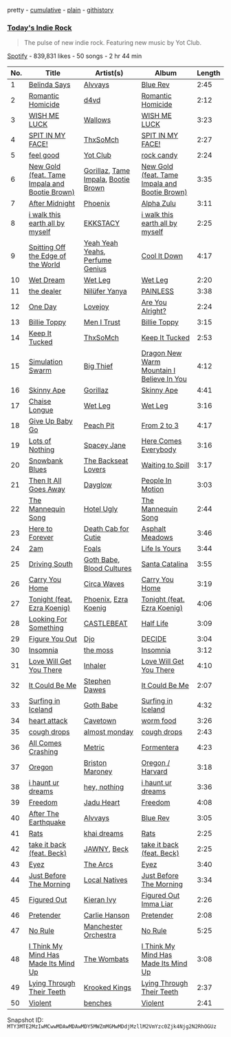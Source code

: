pretty - [cumulative](/playlists/cumulative/37i9dQZF1DX30HHrCAl4ZG.md) - [plain](/playlists/plain/37i9dQZF1DX30HHrCAl4ZG) - [githistory](https://github.githistory.xyz/mackorone/spotify-playlist-archive/blob/main/playlists/plain/37i9dQZF1DX30HHrCAl4ZG)

### [Today's Indie Rock](https://open.spotify.com/playlist/37i9dQZF1DX30HHrCAl4ZG)

> The pulse of new indie rock\. Featuring new music by Yot Club.

[Spotify](https://open.spotify.com/user/spotify) - 839,831 likes - 50 songs - 2 hr 44 min

| No. | Title | Artist(s) | Album | Length |
|---|---|---|---|---|
| 1 | [Belinda Says](https://open.spotify.com/track/1kSMqCHHCrNwsJJXJRLEoT) | [Alvvays](https://open.spotify.com/artist/3kzwYV3OCB010YfXMF0Avt) | [Blue Rev](https://open.spotify.com/album/1dShPPoxXfzbjFO1jIHJZz) | 2:45 |
| 2 | [Romantic Homicide](https://open.spotify.com/track/1xK59OXxi2TAAAbmZK0kBL) | [d4vd](https://open.spotify.com/artist/5y8tKLUfMvliMe8IKamR32) | [Romantic Homicide](https://open.spotify.com/album/4B3FsNFguOEJ4TWEsct83B) | 2:12 |
| 3 | [WISH ME LUCK](https://open.spotify.com/track/3jOguPISqOdYbXW3AEfaIi) | [Wallows](https://open.spotify.com/artist/0NIPkIjTV8mB795yEIiPYL) | [WISH ME LUCK](https://open.spotify.com/album/2WQyNqZQwbO16FHAr6vVZS) | 3:23 |
| 4 | [SPIT IN MY FACE!](https://open.spotify.com/track/7yBEKiv1LmO7GM4rOejhcW) | [ThxSoMch](https://open.spotify.com/artist/4MvZhE1iuzttcoyepkpfdF) | [SPIT IN MY FACE!](https://open.spotify.com/album/6UkTDMdhFiG9T1P7HCdc7o) | 2:27 |
| 5 | [feel good](https://open.spotify.com/track/5jWX61eqxkT7GnyqpUOcc4) | [Yot Club](https://open.spotify.com/artist/6FugQjLquBF4JzATRN70bR) | [rock candy](https://open.spotify.com/album/16JCQMKg7SiMc2KMYRKEa9) | 2:24 |
| 6 | [New Gold \(feat\. Tame Impala and Bootie Brown\)](https://open.spotify.com/track/64dLd6rVqDLtkXFYrEUHIU) | [Gorillaz](https://open.spotify.com/artist/3AA28KZvwAUcZuOKwyblJQ), [Tame Impala](https://open.spotify.com/artist/5INjqkS1o8h1imAzPqGZBb), [Bootie Brown](https://open.spotify.com/artist/6GI3CJjT2bOnMfprCpjT1d) | [New Gold \(feat\. Tame Impala and Bootie Brown\)](https://open.spotify.com/album/4V9YFKLqZ5h8nQFTvDQscC) | 3:35 |
| 7 | [After Midnight](https://open.spotify.com/track/21rpBPAlXAvBavvu5kCQzs) | [Phoenix](https://open.spotify.com/artist/1xU878Z1QtBldR7ru9owdU) | [Alpha Zulu](https://open.spotify.com/album/1jEwa4YdGR6FvKxWgRbJcv) | 3:11 |
| 8 | [i walk this earth all by myself](https://open.spotify.com/track/5a8QUc4ubHJqQm7vzs2YhA) | [EKKSTACY](https://open.spotify.com/artist/0ynzbXwyCzxicMKHBoOkSH) | [i walk this earth all by myself](https://open.spotify.com/album/6tdl27ojBwZ5ZexzZOP4mG) | 2:25 |
| 9 | [Spitting Off the Edge of the World](https://open.spotify.com/track/0JX23XA8E7aN1Chj32kgVn) | [Yeah Yeah Yeahs](https://open.spotify.com/artist/3TNt4aUIxgfy9aoaft5Jj2), [Perfume Genius](https://open.spotify.com/artist/2ueoLVCXQ948OfhVvAy3Nn) | [Cool It Down](https://open.spotify.com/album/7ug0WdvzC2sLXTrtHUwNsj) | 4:17 |
| 10 | [Wet Dream](https://open.spotify.com/track/260Ub1Yuj4CobdISTOBvM9) | [Wet Leg](https://open.spotify.com/artist/2TwOrUcYnAlIiKmVQkkoSZ) | [Wet Leg](https://open.spotify.com/album/0r9awI5WRCZpwk0aVQ4bKO) | 2:20 |
| 11 | [the dealer](https://open.spotify.com/track/1UZ1OcxlQYd28UoCnbNYCB) | [Nilüfer Yanya](https://open.spotify.com/artist/09kXLeOXRyfNQMXRaDO4qA) | [PAINLESS](https://open.spotify.com/album/2IVL0vnFIe9uHWW1TAocC7) | 3:38 |
| 12 | [One Day](https://open.spotify.com/track/58U47mHjyLwUwJZ7voUt15) | [Lovejoy](https://open.spotify.com/artist/33tFkBLsl6f8TjKkV0uF0C) | [Are You Alright?](https://open.spotify.com/album/5nlhLmWKBfIzkCxwVRAFd2) | 2:24 |
| 13 | [Billie Toppy](https://open.spotify.com/track/5jyj2XKWILHQxDoz59ddCT) | [Men I Trust](https://open.spotify.com/artist/3zmfs9cQwzJl575W1ZYXeT) | [Billie Toppy](https://open.spotify.com/album/0FpoXXhnwamDJbLSWLRgvN) | 3:15 |
| 14 | [Keep It Tucked](https://open.spotify.com/track/7zr6ktZGXoKSLblWKG5B2x) | [ThxSoMch](https://open.spotify.com/artist/4MvZhE1iuzttcoyepkpfdF) | [Keep It Tucked](https://open.spotify.com/album/2MFy7yt1ss5IBTreQ4WzgY) | 2:53 |
| 15 | [Simulation Swarm](https://open.spotify.com/track/2FwDApgXk91kXvqy2oB7dz) | [Big Thief](https://open.spotify.com/artist/5QdyldG4Fl4TPiOIeMNpBZ) | [Dragon New Warm Mountain I Believe In You](https://open.spotify.com/album/7Ln81p86r5cCsesd3KBWIY) | 4:12 |
| 16 | [Skinny Ape](https://open.spotify.com/track/3G69pyQGyx49kjsy9waiXf) | [Gorillaz](https://open.spotify.com/artist/3AA28KZvwAUcZuOKwyblJQ) | [Skinny Ape](https://open.spotify.com/album/1TCT6Wf9RHMYX7jQl5Q2xG) | 4:41 |
| 17 | [Chaise Longue](https://open.spotify.com/track/0nys6GusuHnjSYLW0PYYb7) | [Wet Leg](https://open.spotify.com/artist/2TwOrUcYnAlIiKmVQkkoSZ) | [Wet Leg](https://open.spotify.com/album/0r9awI5WRCZpwk0aVQ4bKO) | 3:16 |
| 18 | [Give Up Baby Go](https://open.spotify.com/track/6DIMM15oo3kxnCuVypaYGy) | [Peach Pit](https://open.spotify.com/artist/6fC2AcsQtd9h4BWELbbire) | [From 2 to 3](https://open.spotify.com/album/291A3Ud0sbMSfmG48k6GQY) | 4:17 |
| 19 | [Lots of Nothing](https://open.spotify.com/track/2WtFN7eLf5gvhJNgwBvGP6) | [Spacey Jane](https://open.spotify.com/artist/6V70yeZQCoSR2M3fyW8qiA) | [Here Comes Everybody](https://open.spotify.com/album/5lnbzrucSAV8KKxTDtfvER) | 3:16 |
| 20 | [Snowbank Blues](https://open.spotify.com/track/3SsGrCb1eaSpGhRDqPaTln) | [The Backseat Lovers](https://open.spotify.com/artist/6p2HnfM955TI1bX34dkLnI) | [Waiting to Spill](https://open.spotify.com/album/2Gb2plO2TkNRIgoCuJGm7C) | 3:17 |
| 21 | [Then It All Goes Away](https://open.spotify.com/track/7MzjD4Ayl07w0TRsYSqfCh) | [Dayglow](https://open.spotify.com/artist/6eJa3zG1QZLRB3xgRuyxbm) | [People In Motion](https://open.spotify.com/album/1ZhWoKlwX8xztzoLcFGiIs) | 3:03 |
| 22 | [The Mannequin Song](https://open.spotify.com/track/0m35SoBcW7jLn9jpF1WktE) | [Hotel Ugly](https://open.spotify.com/artist/35WVTyRnKAoaGExqgktVyb) | [The Mannequin Song](https://open.spotify.com/album/0Im43RZaQ5RIKHRn6mKTAQ) | 2:44 |
| 23 | [Here to Forever](https://open.spotify.com/track/7Cva2EgJougx6O6M5xgWAq) | [Death Cab for Cutie](https://open.spotify.com/artist/0YrtvWJMgSdVrk3SfNjTbx) | [Asphalt Meadows](https://open.spotify.com/album/2PIWPTOIxbaVSjTnc30vXS) | 3:46 |
| 24 | [2am](https://open.spotify.com/track/0Tyi56S51KsufCIcqRHWCN) | [Foals](https://open.spotify.com/artist/6FQqZYVfTNQ1pCqfkwVFEa) | [Life Is Yours](https://open.spotify.com/album/7CBK26TFXHyt2l6NQcXIsq) | 3:44 |
| 25 | [Driving South](https://open.spotify.com/track/1Mp50vmIphq9ui2UUJoX3m) | [Goth Babe](https://open.spotify.com/artist/7o96HO2zrujyATtVsqGhh3), [Blood Cultures](https://open.spotify.com/artist/1kDqy7SpqyJ7aZi7cqSBis) | [Santa Catalina](https://open.spotify.com/album/6wv8zT8vG5EICl083UHoVm) | 3:55 |
| 26 | [Carry You Home](https://open.spotify.com/track/57jJsS1qNk12kOUHcRpJMm) | [Circa Waves](https://open.spotify.com/artist/6hl5k4gLl1p3sjhHcb57t2) | [Carry You Home](https://open.spotify.com/album/1W7Xuqc9isSe0erfFGZFpR) | 3:19 |
| 27 | [Tonight \(feat\. Ezra Koenig\)](https://open.spotify.com/track/4JvFNFTjEtZyEzh8w0YzHF) | [Phoenix](https://open.spotify.com/artist/1xU878Z1QtBldR7ru9owdU), [Ezra Koenig](https://open.spotify.com/artist/2nkAu4P6EVeQpXxiEhPTH6) | [Tonight \(feat\. Ezra Koenig\)](https://open.spotify.com/album/3FkF6yz6p8iM2TR18ODmtV) | 4:06 |
| 28 | [Looking For Something](https://open.spotify.com/track/3igEfREloyWh3Y8m4cS8QB) | [CASTLEBEAT](https://open.spotify.com/artist/0k8UHfMqW86uvhmhHiYzj3) | [Half Life](https://open.spotify.com/album/6JnANSlFJBXjpwilA6KLYU) | 3:09 |
| 29 | [Figure You Out](https://open.spotify.com/track/6TorufIR9E06RXo3VhZaae) | [Djo](https://open.spotify.com/artist/5p9HO3XC5P3BLxJs5Mtrhm) | [DECIDE](https://open.spotify.com/album/4JDXBZdRPId4devseaAOKH) | 3:04 |
| 30 | [Insomnia](https://open.spotify.com/track/4WTcpYfuTzxlWjffzeUjah) | [the moss](https://open.spotify.com/artist/4wPeDqxPKkBN50kr8XhEma) | [Insomnia](https://open.spotify.com/album/2G3tS2k6gUuO14Y4fDxw4l) | 3:12 |
| 31 | [Love Will Get You There](https://open.spotify.com/track/0UgCI5TiOQthbrEVSqHC9j) | [Inhaler](https://open.spotify.com/artist/6lyMYewq2SuTFIXgiv7OxH) | [Love Will Get You There](https://open.spotify.com/album/4WXV0n8Gk8TlNJHyXAhyWq) | 4:10 |
| 32 | [It Could Be Me](https://open.spotify.com/track/00fMrdknKRNqnnBl3EkftU) | [Stephen Dawes](https://open.spotify.com/artist/3jTU1IOqkO7Mz4zdbXPose) | [It Could Be Me](https://open.spotify.com/album/7cdgnWWIJi8NhLqtwbotba) | 2:07 |
| 33 | [Surfing in Iceland](https://open.spotify.com/track/1z5oBUPtPK58v4slX1AlTx) | [Goth Babe](https://open.spotify.com/artist/7o96HO2zrujyATtVsqGhh3) | [Surfing in Iceland](https://open.spotify.com/album/5DI2qF4E1jhRgpnqAArL5q) | 4:32 |
| 34 | [heart attack](https://open.spotify.com/track/08noUkx67pSwQuHnFhIcsF) | [Cavetown](https://open.spotify.com/artist/2hR4h1Cao2ueuI7Cx9c7V8) | [worm food](https://open.spotify.com/album/6esicDmiVKUGrff14ahfrK) | 3:26 |
| 35 | [cough drops](https://open.spotify.com/track/5Jpj3lCgX06bu6STIjUYKN) | [almost monday](https://open.spotify.com/artist/42FzVuyJH8YbkhzWSR2n8E) | [cough drops](https://open.spotify.com/album/4gM0KEbTRLuejffBFA1kph) | 2:43 |
| 36 | [All Comes Crashing](https://open.spotify.com/track/4XRvI0XtqdOGYeC36VkbwA) | [Metric](https://open.spotify.com/artist/1rCIEwPp5OnXW0ornlSsRl) | [Formentera](https://open.spotify.com/album/1S5vq5vSHCnCJnMljIiuS6) | 4:23 |
| 37 | [Oregon](https://open.spotify.com/track/0Z250T6pdgYBawnGvmAY13) | [Briston Maroney](https://open.spotify.com/artist/7vtSUU3zpHeYJfX6BPNrJd) | [Oregon / Harvard](https://open.spotify.com/album/1JLuplmuYwh4sgCitKhB8I) | 3:18 |
| 38 | [i haunt ur dreams](https://open.spotify.com/track/7jBAskQhyfjmbYC0o3pXdW) | [hey, nothing](https://open.spotify.com/artist/6YWqJQS9TETSb8LgZONUzI) | [i haunt ur dreams](https://open.spotify.com/album/2MoArCdFeYXB456NLYXbPi) | 3:36 |
| 39 | [Freedom](https://open.spotify.com/track/5jqIjKNwbiSPgjyfEzv8bH) | [Jadu Heart](https://open.spotify.com/artist/7vjRpVXoecwKTEsrb9iscj) | [Freedom](https://open.spotify.com/album/4VeaoBmW52Nw0tbazyyFEb) | 4:08 |
| 40 | [After The Earthquake](https://open.spotify.com/track/0O5q2h0kfQD6PixL7rCHuL) | [Alvvays](https://open.spotify.com/artist/3kzwYV3OCB010YfXMF0Avt) | [Blue Rev](https://open.spotify.com/album/1dShPPoxXfzbjFO1jIHJZz) | 3:05 |
| 41 | [Rats](https://open.spotify.com/track/7li497pL9YAtpGb7Z9lgiF) | [khai dreams](https://open.spotify.com/artist/0lawSNBxNgJFQYJnQzLH8c) | [Rats](https://open.spotify.com/album/1t6ZnDLibVT6ixBCp1H4DY) | 2:25 |
| 42 | [take it back \(feat\. Beck\)](https://open.spotify.com/track/3CBYEnqoS93EUKx4XrHYUE) | [JAWNY](https://open.spotify.com/artist/25pd339V2rRJo84USlcSRP), [Beck](https://open.spotify.com/artist/3vbKDsSS70ZX9D2OcvbZmS) | [take it back \(feat\. Beck\)](https://open.spotify.com/album/6Db4qVah6cM1Pa6aZgcPMl) | 2:25 |
| 43 | [Eyez](https://open.spotify.com/track/5VllbPPu1vVNSMEwUBm1wr) | [The Arcs](https://open.spotify.com/artist/3mVWMgLc7bcyCBtL2ymZwK) | [Eyez](https://open.spotify.com/album/5VEp6gMfKH8Spv3OaXvYD4) | 3:40 |
| 44 | [Just Before The Morning](https://open.spotify.com/track/3fIblK7WOWpnT39WIjP8tD) | [Local Natives](https://open.spotify.com/artist/75dQReiBOHN37fQgWQrIAJ) | [Just Before The Morning](https://open.spotify.com/album/6xfQHjndhrWjgENyEK0z7x) | 3:34 |
| 45 | [Figured Out](https://open.spotify.com/track/5QVkgEPCCTOcOI4Ix6ZmJ5) | [Kieran Ivy](https://open.spotify.com/artist/0wzHzFNLOLex8psv09KqNK) | [Figured Out Imma Liar](https://open.spotify.com/album/6b3ARWhE8eO4S5jEpSkZ4i) | 2:26 |
| 46 | [Pretender](https://open.spotify.com/track/1mos63P1S2fnTT3j0PgTVO) | [Carlie Hanson](https://open.spotify.com/artist/3mPc8WGusz2XF3Tvs3AKCR) | [Pretender](https://open.spotify.com/album/3d0l3XhPXEaYYEDcTdk6IP) | 2:08 |
| 47 | [No Rule](https://open.spotify.com/track/5SvYRapjngsO2dYfBC9ZXV) | [Manchester Orchestra](https://open.spotify.com/artist/5wFXmYsg3KFJ8BDsQudJ4f) | [No Rule](https://open.spotify.com/album/3q44ueZD50lWp4BXm0GDcE) | 5:25 |
| 48 | [I Think My Mind Has Made Its Mind Up](https://open.spotify.com/track/2oal7Q9v9hFQXFZbaiGNsy) | [The Wombats](https://open.spotify.com/artist/0Ya43ZKWHTKkAbkoJJkwIB) | [I Think My Mind Has Made Its Mind Up](https://open.spotify.com/album/1q132A3KkxRLRrEiWZXWqN) | 3:08 |
| 49 | [Lying Through Their Teeth](https://open.spotify.com/track/3hneGCI7tzgFpQeZyv83hq) | [Krooked Kings](https://open.spotify.com/artist/6PbMwLmbus5mZl93tX1lXE) | [Lying Through Their Teeth](https://open.spotify.com/album/2v0B167eqQ3tplIIk7ZK24) | 2:37 |
| 50 | [Violent](https://open.spotify.com/track/6WbzgXBdZZPV2Zfpy7rHsA) | [benches](https://open.spotify.com/artist/62U36LEen0wpm8L5q68iVu) | [Violent](https://open.spotify.com/album/07K4uMIK0Krz4p83DLULDd) | 2:41 |

Snapshot ID: `MTY3MTE2MzIwMCwwMDAwMDAwMDY5MWZmMGMwMDdjMzllM2VmYzc0Zjk4Njg2N2RhOGUz`
